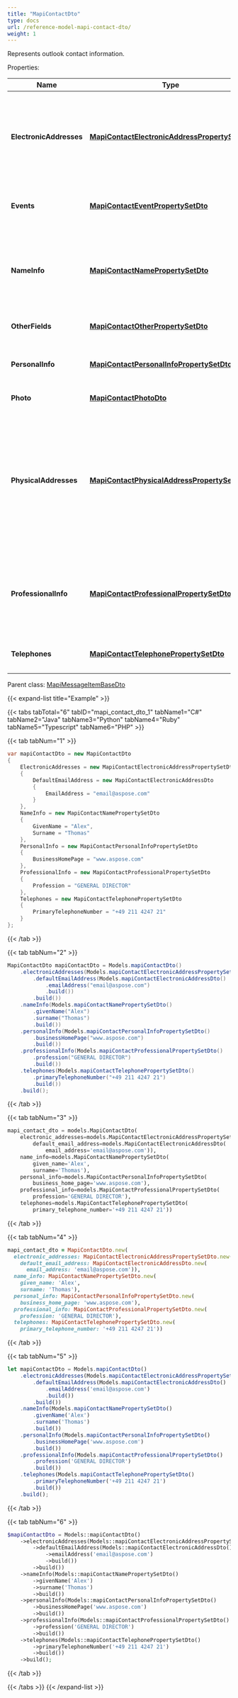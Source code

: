 ```yaml
---
title: "MapiContactDto"
type: docs
url: /reference-model-mapi-contact-dto/
weight: 1
---
```

Represents outlook contact information.             

Properties:

Name | Type | Description | Notes
---- | ---- | ----------- | -----
**ElectronicAddresses** | [**MapiContactElectronicAddressPropertySetDto**](/email/reference-model-mapi-contact-electronic-address-property-set-dto/) | Specify properties for up to three different e-mail addresses and three different fax addresses.              | [optional] 
**Events** | [**MapiContactEventPropertySetDto**](/email/reference-model-mapi-contact-event-property-set-dto/) | Specify events associated with a contact.              | [optional] 
**NameInfo** | [**MapiContactNamePropertySetDto**](/email/reference-model-mapi-contact-name-property-set-dto/) | The properties are used to specify the name of the person represented by the contact.              | [optional] 
**OtherFields** | [**MapiContactOtherPropertySetDto**](/email/reference-model-mapi-contact-other-property-set-dto/) | Specify other fields of contact.              | [optional] 
**PersonalInfo** | [**MapiContactPersonalInfoPropertySetDto**](/email/reference-model-mapi-contact-personal-info-property-set-dto/) | Specify other additional contact information.              | [optional] 
**Photo** | [**MapiContactPhotoDto**](/email/reference-model-mapi-contact-photo-dto/) | Contact photo.              | [optional] 
**PhysicalAddresses** | [**MapiContactPhysicalAddressPropertySetDto**](/email/reference-model-mapi-contact-physical-address-property-set-dto/) | Specify three physical addresses: Home Address, Work Address, and Other Address. One of the addresses can be marked as the Mailing Address.              | [optional] 
**ProfessionalInfo** | [**MapiContactProfessionalPropertySetDto**](/email/reference-model-mapi-contact-professional-property-set-dto/) | Properties are used to store professional details for the person represented by the contact.              | [optional] 
**Telephones** | [**MapiContactTelephonePropertySetDto**](/email/reference-model-mapi-contact-telephone-property-set-dto/) | Specify telephone numbers for the contact.              | [optional] 

Parent class: [MapiMessageItemBaseDto](/email/reference-model-mapi-message-item-base-dto/)

{{< expand-list title="Example" >}}

{{< tabs tabTotal="6" tabID="mapi_contact_dto_1" tabName1="C#" tabName2="Java" tabName3="Python" tabName4="Ruby" tabName5="Typescript" tabName6="PHP" >}}

{{< tab tabNum="1" >}}

```csharp
var mapiContactDto = new MapiContactDto
{
    ElectronicAddresses = new MapiContactElectronicAddressPropertySetDto
    {
        DefaultEmailAddress = new MapiContactElectronicAddressDto
        {
            EmailAddress = "email@aspose.com"
        }
    },
    NameInfo = new MapiContactNamePropertySetDto
    {
        GivenName = "Alex",
        Surname = "Thomas"
    },
    PersonalInfo = new MapiContactPersonalInfoPropertySetDto
    {
        BusinessHomePage = "www.aspose.com"
    },
    ProfessionalInfo = new MapiContactProfessionalPropertySetDto
    {
        Profession = "GENERAL DIRECTOR"
    },
    Telephones = new MapiContactTelephonePropertySetDto
    {
        PrimaryTelephoneNumber = "+49 211 4247 21"
    }
};
```

{{< /tab >}}

{{< tab tabNum="2" >}}

```java
MapiContactDto mapiContactDto = Models.mapiContactDto()
    .electronicAddresses(Models.mapiContactElectronicAddressPropertySetDto()
        .defaultEmailAddress(Models.mapiContactElectronicAddressDto()
            .emailAddress("email@aspose.com")
            .build())
        .build())
    .nameInfo(Models.mapiContactNamePropertySetDto()
        .givenName("Alex")
        .surname("Thomas")
        .build())
    .personalInfo(Models.mapiContactPersonalInfoPropertySetDto()
        .businessHomePage("www.aspose.com")
        .build())
    .professionalInfo(Models.mapiContactProfessionalPropertySetDto()
        .profession("GENERAL DIRECTOR")
        .build())
    .telephones(Models.mapiContactTelephonePropertySetDto()
        .primaryTelephoneNumber("+49 211 4247 21")
        .build())
    .build();
```

{{< /tab >}}

{{< tab tabNum="3" >}}

```python
mapi_contact_dto = models.MapiContactDto(
    electronic_addresses=models.MapiContactElectronicAddressPropertySetDto(
        default_email_address=models.MapiContactElectronicAddressDto(
            email_address='email@aspose.com')),
    name_info=models.MapiContactNamePropertySetDto(
        given_name='Alex',
        surname='Thomas'),
    personal_info=models.MapiContactPersonalInfoPropertySetDto(
        business_home_page='www.aspose.com'),
    professional_info=models.MapiContactProfessionalPropertySetDto(
        profession='GENERAL DIRECTOR'),
    telephones=models.MapiContactTelephonePropertySetDto(
        primary_telephone_number='+49 211 4247 21'))
```

{{< /tab >}}

{{< tab tabNum="4" >}}

```ruby
mapi_contact_dto = MapiContactDto.new(
  electronic_addresses: MapiContactElectronicAddressPropertySetDto.new(
    default_email_address: MapiContactElectronicAddressDto.new(
      email_address: 'email@aspose.com')),
  name_info: MapiContactNamePropertySetDto.new(
    given_name: 'Alex',
    surname: 'Thomas'),
  personal_info: MapiContactPersonalInfoPropertySetDto.new(
    business_home_page: 'www.aspose.com'),
  professional_info: MapiContactProfessionalPropertySetDto.new(
    profession: 'GENERAL DIRECTOR'),
  telephones: MapiContactTelephonePropertySetDto.new(
    primary_telephone_number: '+49 211 4247 21'))
```

{{< /tab >}}

{{< tab tabNum="5" >}}

```typescript
let mapiContactDto = Models.mapiContactDto()
    .electronicAddresses(Models.mapiContactElectronicAddressPropertySetDto()
        .defaultEmailAddress(Models.mapiContactElectronicAddressDto()
            .emailAddress('email@aspose.com')
            .build())
        .build())
    .nameInfo(Models.mapiContactNamePropertySetDto()
        .givenName('Alex')
        .surname('Thomas')
        .build())
    .personalInfo(Models.mapiContactPersonalInfoPropertySetDto()
        .businessHomePage('www.aspose.com')
        .build())
    .professionalInfo(Models.mapiContactProfessionalPropertySetDto()
        .profession('GENERAL DIRECTOR')
        .build())
    .telephones(Models.mapiContactTelephonePropertySetDto()
        .primaryTelephoneNumber('+49 211 4247 21')
        .build())
    .build();
```

{{< /tab >}}

{{< tab tabNum="6" >}}

```php
$mapiContactDto = Models::mapiContactDto()
    ->electronicAddresses(Models::mapiContactElectronicAddressPropertySetDto()
        ->defaultEmailAddress(Models::mapiContactElectronicAddressDto()
            ->emailAddress('email@aspose.com')
            ->build())
        ->build())
    ->nameInfo(Models::mapiContactNamePropertySetDto()
        ->givenName('Alex')
        ->surname('Thomas')
        ->build())
    ->personalInfo(Models::mapiContactPersonalInfoPropertySetDto()
        ->businessHomePage('www.aspose.com')
        ->build())
    ->professionalInfo(Models::mapiContactProfessionalPropertySetDto()
        ->profession('GENERAL DIRECTOR')
        ->build())
    ->telephones(Models::mapiContactTelephonePropertySetDto()
        ->primaryTelephoneNumber('+49 211 4247 21')
        ->build())
    ->build();
```

{{< /tab >}}

{{< /tabs >}}
{{< /expand-list >}}

